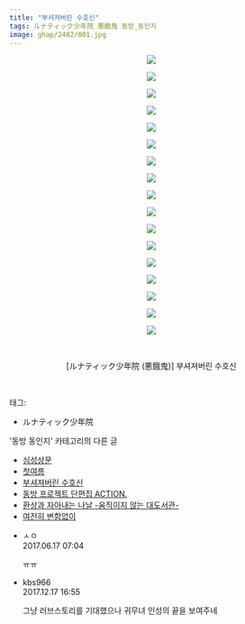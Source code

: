```yaml
---
title: "부셔져버린 수호신"
tags: ルナティック少年院 悪餓鬼 동방_동인지
image: ghap/2482/001.jpg
---
```

<div class="article">
<p style="text-align: center; clear: none; float: none;"><img src="{{ site.nasurl }}/ghap/2482/001.jpg"/></p>
<p style="text-align: center; clear: none; float: none;"><img src="{{ site.nasurl }}/ghap/2482/002.jpg"/></p>
<p style="text-align: center; clear: none; float: none;"><img src="{{ site.nasurl }}/ghap/2482/003.jpg"/></p>
<p style="text-align: center; clear: none; float: none;"><img src="{{ site.nasurl }}/ghap/2482/004.jpg"/></p>
<p style="text-align: center; clear: none; float: none;"><img src="{{ site.nasurl }}/ghap/2482/005.jpg"/></p>
<p style="text-align: center; clear: none; float: none;"><img src="{{ site.nasurl }}/ghap/2482/006.jpg"/></p>
<p style="text-align: center; clear: none; float: none;"><img src="{{ site.nasurl }}/ghap/2482/007.jpg"/></p>
<p style="text-align: center; clear: none; float: none;"><img src="{{ site.nasurl }}/ghap/2482/008.jpg"/></p>
<p style="text-align: center; clear: none; float: none;"><img src="{{ site.nasurl }}/ghap/2482/009.jpg"/></p>
<p style="text-align: center; clear: none; float: none;"><img src="{{ site.nasurl }}/ghap/2482/010.jpg"/></p>
<p style="text-align: center; clear: none; float: none;"><img src="{{ site.nasurl }}/ghap/2482/011.jpg"/></p>
<p style="text-align: center; clear: none; float: none;"><img src="{{ site.nasurl }}/ghap/2482/012.jpg"/></p>
<p style="text-align: center; clear: none; float: none;"><img src="{{ site.nasurl }}/ghap/2482/013.jpg"/></p>
<p style="text-align: center; clear: none; float: none;"><img src="{{ site.nasurl }}/ghap/2482/014.jpg"/></p>
<p style="text-align: center; clear: none; float: none;"><img src="{{ site.nasurl }}/ghap/2482/015.jpg"/></p>
<p style="text-align: center; clear: none; float: none;"><img src="{{ site.nasurl }}/ghap/2482/016.jpg"/></p>
<p style="text-align: center; clear: none; float: none;"><img src="{{ site.nasurl }}/ghap/2482/017.jpg"/></p>
<p style="text-align: center; clear: none; float: none;"><br/></p>
<p style="text-align: center; clear: none; float: none;">[ルナティック少年院 (悪餓鬼)] 부셔져버린 수호신</p>
<p><br/></p>
</div><div class="tagTrail">
<p>태그: </p>
<ul>
<li>ルナティック少年院</li>
</ul>
</div><div class="another">
<p>'동방 동인지' 카테고리의 다른 글</p>
<ul>
<li><a href="/2016-10-07-ghap_2485">심성상문</a></li>
<li><a href="/2016-10-07-ghap_2484">첫여름</a></li>
<li><a href="/2016-10-07-ghap_2482">부셔져버린 수호신</a></li>
<li><a href="/2016-10-07-ghap_2481">동방 프로젝트 단편집 ACTION.</a></li>
<li><a href="/2016-10-07-ghap_2480">환상과 자아내는 나날 -움직이지 않는 대도서관-</a></li>
<li><a href="/2016-10-07-ghap_2479">여전히 변함없이</a></li>
</ul>
</div><div class="cb_module cb_fluid">
<div class="cb_wrt cb_profile">
<div class="comment">
<ul>
<li class="cb_thumb_off" id="comment15015441">
<div class="cb_comment_area">
<div class="cb_info_area">
<div class="cb_section">
<span class="cb_nick_name">ㅅㅇ</span>
</div>
<div class="cb_section">
<span class="cb_date">2017.06.17 07:04 </span>
</div>
</div>
<div class="cb_dsc_comment">
<p class="cb_dsc">
											ㅠㅠ
										</p>
</div>
</div></li>
<li class="cb_thumb_off" id="comment15153997">
<div class="cb_comment_area">
<div class="cb_info_area">
<div class="cb_section">
<span class="cb_nick_name">kbs966</span>
</div>
<div class="cb_section">
<span class="cb_date">2017.12.17 16:55 </span>
</div>
</div>
<div class="cb_dsc_comment">
<p class="cb_dsc">
											그냥 러브스토리를 기대했으나 귀무녀 인성의 끝을 보여주네
										</p>
</div>
</div></li>
</ul>
</div>
</div><!-- commentList close -->
</div>